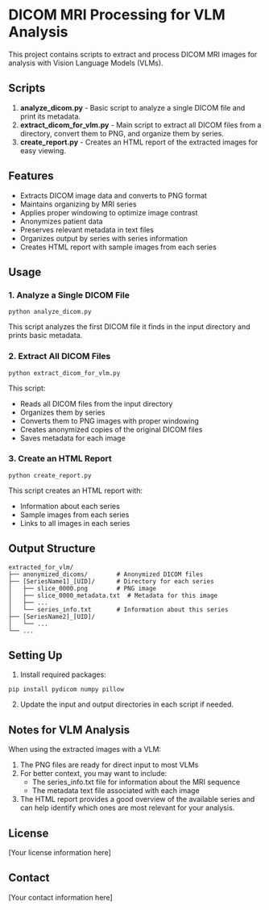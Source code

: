 # DICOM MRI Processing for VLM Analysis

This project contains scripts to extract and process DICOM MRI images for analysis with Vision Language Models (VLMs).

## Scripts

1. **analyze_dicom.py** - Basic script to analyze a single DICOM file and print its metadata.
2. **extract_dicom_for_vlm.py** - Main script to extract all DICOM files from a directory, convert them to PNG, and organize them by series.
3. **create_report.py** - Creates an HTML report of the extracted images for easy viewing.

## Features

- Extracts DICOM image data and converts to PNG format
- Maintains organizing by MRI series
- Applies proper windowing to optimize image contrast
- Anonymizes patient data
- Preserves relevant metadata in text files
- Organizes output by series with series information
- Creates HTML report with sample images from each series

## Usage

### 1. Analyze a Single DICOM File

```
python analyze_dicom.py
```

This script analyzes the first DICOM file it finds in the input directory and prints basic metadata.

### 2. Extract All DICOM Files

```
python extract_dicom_for_vlm.py
```

This script:
- Reads all DICOM files from the input directory
- Organizes them by series
- Converts them to PNG images with proper windowing
- Creates anonymized copies of the original DICOM files
- Saves metadata for each image

### 3. Create an HTML Report

```
python create_report.py
```

This script creates an HTML report with:
- Information about each series
- Sample images from each series
- Links to all images in each series

## Output Structure

```
extracted_for_vlm/
├── anonymized_dicoms/        # Anonymized DICOM files
├── [SeriesName1]_[UID]/      # Directory for each series
│   ├── slice_0000.png        # PNG image
│   ├── slice_0000_metadata.txt  # Metadata for this image
│   ├── ...
│   └── series_info.txt       # Information about this series
├── [SeriesName2]_[UID]/
│   └── ...
└── ...
```

## Setting Up

1. Install required packages:
```
pip install pydicom numpy pillow
```

2. Update the input and output directories in each script if needed.

## Notes for VLM Analysis

When using the extracted images with a VLM:

1. The PNG files are ready for direct input to most VLMs
2. For better context, you may want to include:
   - The series_info.txt file for information about the MRI sequence
   - The metadata text file associated with each image
3. The HTML report provides a good overview of the available series and can help identify which ones are most relevant for your analysis.

## License

[Your license information here]

## Contact

[Your contact information here]
